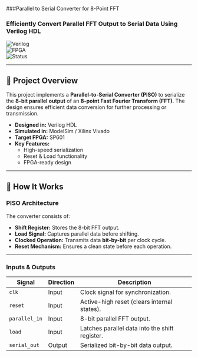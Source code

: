 ###Parallel to Serial Converter for 8-Point FFT  
### **Efficiently Convert Parallel FFT Output to Serial Data Using Verilog HDL**  

![Verilog](https://img.shields.io/badge/Verilog-HDL%20Design-blue)  
![FPGA](https://img.shields.io/badge/FPGA-SP601-orange)  
![Status](https://img.shields.io/badge/Status-Completed-brightgreen)  

---

## 📌 **Project Overview**  
This project implements a **Parallel-to-Serial Converter (PISO)** to serialize the **8-bit parallel output** of an **8-point Fast Fourier Transform (FFT)**. The design ensures efficient data conversion for further processing or transmission.  

- **Designed in:** Verilog HDL  
- **Simulated in:** ModelSim / Xilinx Vivado  
- **Target FPGA:** SP601  
- **Key Features:**  
  - High-speed serialization  
  - Reset & Load functionality  
  - FPGA-ready design  

---

## 📜 **How It Works**  
### **PISO Architecture**  
The converter consists of:  
- **Shift Register:** Stores the 8-bit FFT output.  
- **Load Signal:** Captures parallel data before shifting.  
- **Clocked Operation:** Transmits data **bit-by-bit** per clock cycle.  
- **Reset Mechanism:** Ensures a clean state before each operation.  

---

### **Inputs & Outputs**  
| **Signal**       | **Direction** | **Description**                          |
|------------------|---------------|------------------------------------------|
| `clk`            | Input         | Clock signal for synchronization.        |
| `reset`          | Input         | Active-high reset (clears internal states). |
| `parallel_in`    | Input         | 8-bit parallel FFT output.               |
| `load`           | Input         | Latches parallel data into the shift register. |
| `serial_out`     | Output        | Serialized bit-by-bit data output.       |
